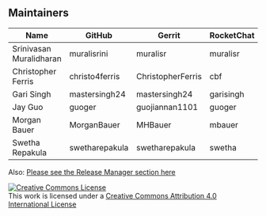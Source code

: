 ## Maintainers

| Name | GitHub | Gerrit | RocketChat | email |
|---|---|---|---|---|
| Srinivasan Muralidharan | muralisrini | muralisr | muralisr | srinivasan.muralidharan99@gmail.com |
| Christopher Ferris | christo4ferris | ChristopherFerris | cbf | chrisfer@us.ibm.com |
| Gari Singh | mastersingh24 | mastersingh24 | garisingh | gari.r.singh@gmail.com |
| Jay Guo | guoger | guojiannan1101 | guoger | guojiannan@cn.ibm.com |
| Morgan Bauer | MorganBauer | MHBauer | mbauer | mbauer@us.ibm.com |
| Swetha Repakula | swetharepakula | swetharepakula | swetha | srepaku@us.ibm.com |

Also: <a href="https://github.com/hyperledger/fabric/blob/master/docs/source/MAINTAINERS.rst">Please see the Release Manager section here</a>

<a rel="license" href="http://creativecommons.org/licenses/by/4.0/"><img alt="Creative Commons License" style="border-width:0" src="https://i.creativecommons.org/l/by/4.0/88x31.png" /></a><br />This work is licensed under a <a rel="license" href="http://creativecommons.org/licenses/by/4.0/">Creative Commons Attribution 4.0 International License</a>
